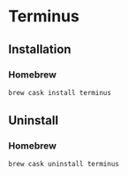 # Terminus

## Installation

### Homebrew

```sh
brew cask install terminus
```

## Uninstall

### Homebrew

```sh
brew cask uninstall terminus
```
